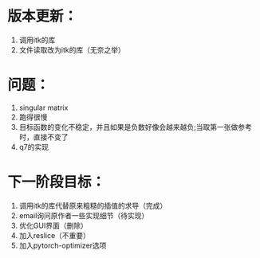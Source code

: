 # 版本更新：
1. 调用itk的库
2. 文件读取改为itk的库（无奈之举）
# 问题：

1. singular matrix
2. 跑得很慢
3. 目标函数的变化不稳定，并且如果是负数好像会越来越负;当取第一张做参考时，直接不变了
4. q7的实现

# 下一阶段目标：

1. 调用itk的库代替原来粗糙的插值的求导（完成）
2. email询问原作者一些实现细节（待实现）
3. 优化GUI界面（删除）
4. 加入reslice（不重要）
5. 加入pytorch-optimizer选项
